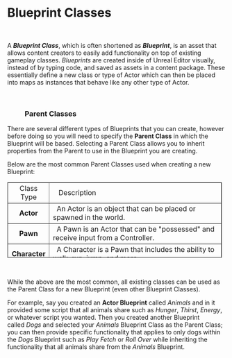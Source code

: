 # Blueprint Classes

<p>&nbsp;</p>
<p><span>A&nbsp;</span><strong><em>Blueprint Class</em></strong><span>, which is often shortened as&nbsp;</span><strong><em>Blueprint</em></strong><span>, is an asset that allows content creators to easily add functionality on top of existing gameplay classes.&nbsp;</span><em>Blueprints</em><span>&nbsp;are created inside of Unreal Editor visually, instead of by typing code, and saved as assets in a content package. These essentially define a new class or type of Actor which can then be placed into maps as instances that behave like any other type of Actor.</span></p>
<p>&nbsp;</p>
<h3 id="parentclasses" style="padding-left: 40px;">Parent Classes</h3>
<p title="">There are several different types of Blueprints that you can create, however before doing so you will need to specify the<span>&nbsp;</span><strong>Parent Class</strong><span>&nbsp;</span>in which the Blueprint will be based. Selecting a Parent Class allows you to inherit properties from the Parent to use in the Blueprint you are creating.</p>
<p title="">Below are the most common Parent Classes used when creating a new Blueprint:</p>
<table style="border-collapse: collapse; width: 97.9497%; height: 174px;" border="1" cellspacing="10" cellpadding="10">
<tbody>
<tr style="height: 29px;">
<td style="width: 18.174%; text-align: center; height: 29px;">Class Type</td>
<td style="width: 81.7308%; height: 29px;">&nbsp; &nbsp;Description</td>
</tr>
<tr style="height: 29px;">
<td style="width: 18.174%; height: 29px; text-align: center;"><strong>Actor</strong></td>
<td style="width: 81.7308%; height: 29px;"><span>&nbsp; An Actor is an object that can be placed or spawned in the world.</span></td>
</tr>
<tr style="height: 29px;">
<td style="width: 18.174%; height: 29px; text-align: center;"><strong>Pawn</strong></td>
<td style="width: 81.7308%;" align=""><span>&nbsp; A Pawn is an Actor that can be "possessed" and receive input from a Controller.</span></td>
</tr>
<tr style="height: 29px;">
<td style="width: 18.174%; height: 29px; text-align: center;"><strong>Character</strong></td>
<td style="width: 81.7308%;" align=""><span>&nbsp; A Character is a Pawn that includes the ability to walk, run, jump, and more.</span></td>
</tr>
<tr style="height: 29px;">
<td style="width: 18.174%; height: 29px; text-align: center;"><strong>Player Controller</strong></td>
<td style="width: 81.7308%; height: 29px;"><span>&nbsp; A Player Controller is an Actor responsible for controlling a Pawn used by the player.</span></td>
</tr>
<tr style="height: 29px;">
<td style="width: 18.174%; height: 29px; text-align: center;"><strong>Game Mode</strong></td>
<td style="width: 81.7308%; height: 29px;"><span>&nbsp; A Game Mode defines the game being played, its rules, scoring, and other faces of the game type.</span></td>
</tr>
</tbody>
</table>
<p>&nbsp;</p>
<p title="">While the above are the most common, all existing classes can be used as the Parent Class for a new Blueprint (even other Blueprint Classes).</p>
<p title="Click to listen" data-speechify-highlight="true" data-speechify-no-background="true">For example, say you created an<span>&nbsp;</span><strong>Actor Blueprint</strong><span>&nbsp;</span>called<span>&nbsp;</span><em>Animals</em><span>&nbsp;</span>and in it provided some script that all animals share such as<span>&nbsp;</span><em>Hunger</em>,<span>&nbsp;</span><em>Thirst</em>,<span>&nbsp;</span><em>Energy</em>, or whatever script you wanted. Then you created another Blueprint called<span>&nbsp;</span><em>Dogs</em><span>&nbsp;</span>and selected your<span>&nbsp;</span><em>Animals</em><span>&nbsp;</span>Blueprint Class as the Parent Class; you can then provide specific functionality that applies to only dogs within the<span>&nbsp;</span><em>Dogs</em><span>&nbsp;</span>Blueprint such as<span>&nbsp;</span><em>Play Fetch</em><span>&nbsp;</span>or<span>&nbsp;</span><em>Roll Over</em><span>&nbsp;</span>while inheriting the functionality that all animals share from the<span>&nbsp;</span><em>Animals</em><span>&nbsp;</span>Blueprint.</p>